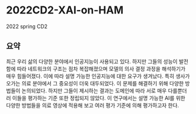 # 2022CD2-XAI-on-HAM
2022 spring CD2

## 요약
최근 우리 삶의 다양한 분야에서 인공지능이 사용되고 있다. 하지만 그들의 성능이 발전함에 따라 네트워크의 구조는 점차 복잡해졌으며 모델의 의사 결정 과정을 해석하기가 매우 힘들어졌다. 이에 따라 설명 가능한 인공지능에 대한 요구가 생겨났다. 특히 생사가 오가는 의료 분야에서 그 중요성이 더욱 대두되었다. 이 문제를 해결하기 위해 다양한 방법들이 논의되었다. 하지만 그들이 제시하는 결과는 도메인에 따라 서로 매우 다를뿐더러 이들을 평가하는 기준 또한 정립되지 않았다. 이 연구에서는 설명 가능한 AI를 위한 다양한 방법들을 의료 영상에 적용해 보고 여러 평가 기준에 의해 평가하고자 한다. 
